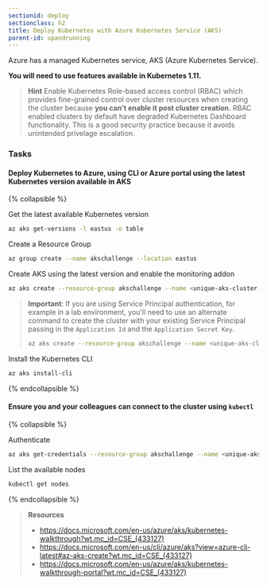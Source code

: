 ```yaml
---
sectionid: deploy
sectionclass: h2
title: Deploy Kubernetes with Azure Kubernetes Service (AKS)
parent-id: upandrunning
---
```


Azure has a managed Kubernetes service, AKS (Azure Kubernetes Service).

**You will need to use features available in Kubernetes 1.11.**

> **Hint** Enable Kubernetes Role-based access control (RBAC) which provides fine-grained control over cluster resources when creating the cluster because **you can't enable it post cluster creation**. RBAC enabled clusters by default have degraded Kubernetes Dashboard functionality. This is a good security practice because it avoids unintended privelage escalation.

### Tasks

#### Deploy Kubernetes to Azure, using CLI or Azure portal using the latest Kubernetes version available in AKS

{% collapsible %}

Get the latest available Kubernetes version

```sh
az aks get-versions -l eastus -o table
```

Create a Resource Group

```sh
az group create --name akschallenge --location eastus
```

Create AKS using the latest version and enable the monitoring addon

```sh
az aks create --resource-group akschallenge --name <unique-aks-cluster-name> --enable-addons monitoring --kubernetes-version 1.11.5 --generate-ssh-keys --location eastus
```

> **Important**: If you are using Service Principal authentication, for example in a lab environment, you'll need to use an alternate command to create the cluster with your existing Service Principal passing in the `Application Id` and the `Application Secret Key`.
> ```sh
> az aks create --resource-group akschallenge --name <unique-aks-cluster-name> --enable-addons monitoring --kubernetes-version 1.11.5 --generate-ssh-keys --location eastus --service-principal APP_ID --client-secret "APP_SECRET"
> ```

Install the Kubernetes CLI

```sh
az aks install-cli
```

{% endcollapsible %}

#### Ensure you and your colleagues can connect to the cluster using `kubectl`

{% collapsible %}

Authenticate

```sh
az aks get-credentials --resource-group akschallenge --name <unique-aks-cluster-name>
```

List the available nodes

```sh
kubectl get nodes
```

{% endcollapsible %}

> **Resources**
> * <https://docs.microsoft.com/en-us/azure/aks/kubernetes-walkthrough?wt.mc_id=CSE_(433127)>
> * <https://docs.microsoft.com/en-us/cli/azure/aks?view=azure-cli-latest#az-aks-create?wt.mc_id=CSE_(433127)>
> * <https://docs.microsoft.com/en-us/azure/aks/kubernetes-walkthrough-portal?wt.mc_id=CSE_(433127)>